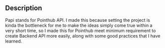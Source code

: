 ## Description

Papi stands for Pointhub API. I made this because setting the project is kinda the bottleneck for me to make the ideas simply come true within a very short time, so I made this for Pointhub meet minimum requirement to create Backend API more easily, along with some good practices that I have learned. 